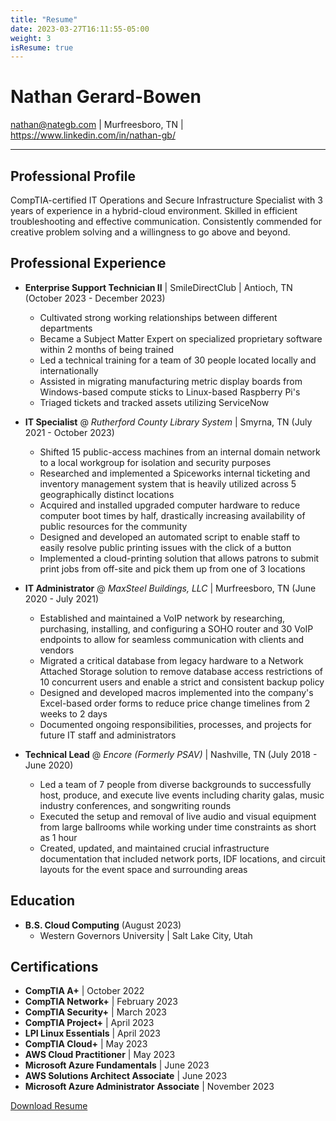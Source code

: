 ```yaml
---
title: "Resume"
date: 2023-03-27T16:11:55-05:00
weight: 3
isResume: true
---
```

# Nathan Gerard-Bowen
nathan@nategb.com | Murfreesboro, TN | https://www.linkedin.com/in/nathan-gb/

---
## Professional Profile

CompTIA-certified IT Operations and Secure Infrastructure Specialist with 3 years of experience in a hybrid-cloud environment.  Skilled in efficient troubleshooting and effective communication.  Consistently commended for creative problem solving and a willingness to go above and beyond.

## Professional Experience
- **Enterprise Support Technician II** | SmileDirectClub | Antioch, TN (October 2023 - December 2023)
	- Cultivated strong working relationships between different departments  
	- Became a Subject Matter Expert on specialized proprietary software within 2 months of being trained  
	- Led a technical training for a team of 30 people located locally and internationally  
	- Assisted in migrating manufacturing metric display boards from Windows-based compute sticks to Linux-based Raspberry Pi's
	- Triaged tickets and tracked assets utilizing ServiceNow

- **IT Specialist** @ *Rutherford County Library System* | Smyrna, TN (July 2021 - October 2023)
	- Shifted 15 public-access machines from an internal domain network to a local workgroup for isolation and security purposes
	- Researched and implemented a Spiceworks internal ticketing and inventory management system that is heavily utilized across 5 geographically distinct locations
	- Acquired and installed upgraded computer hardware to reduce computer boot times by half, drastically increasing availability of public resources for the community
	- Designed and developed an automated script to enable staff to easily resolve public printing issues with the click of a button
	- Implemented a cloud-printing solution that allows patrons to submit print jobs from off-site and pick them up from one of 3 locations

- **IT Administrator** @ *MaxSteel Buildings, LLC* | Murfreesboro, TN (June 2020 - July 2021)
	- Established and maintained a VoIP network by researching, purchasing, installing, and configuring a SOHO router and 30 VoIP endpoints to allow for seamless communication with clients and vendors
	- Migrated a critical database from legacy hardware to a Network Attached Storage solution to remove database access restrictions of 10 concurrent users and enable a strict and consistent backup policy
	- Designed and developed macros implemented into the company's Excel-based order forms to reduce price change timelines from 2 weeks to 2 days
	- Documented ongoing responsibilities, processes, and projects for future IT staff and administrators

- **Technical Lead** @ *Encore (Formerly PSAV)* | Nashville, TN (July 2018 - June 2020)
	- Led a team of 7 people from diverse backgrounds to successfully host, produce, and execute live events including charity galas, music industry conferences, and songwriting rounds
	- Executed the setup and removal of live audio and visual equipment from large ballrooms while working under time constraints as short as 1 hour
	- Created, updated, and maintained crucial infrastructure documentation that included network ports, IDF locations, and circuit layouts for the event space and surrounding areas

## Education
- **B.S. Cloud Computing** (August 2023)
	- Western Governors University | Salt Lake City, Utah

## Certifications
- **CompTIA A+** | October 2022 
- **CompTIA Network+** | February 2023
- **CompTIA Security+** | March 2023
- **CompTIA Project+** | April 2023
- **LPI Linux Essentials** | April 2023
- **CompTIA Cloud+** | May 2023
- **AWS Cloud Practitioner** | May 2023
- **Microsoft Azure Fundamentals** | June 2023
- **AWS Solutions Architect Associate** | June 2023
- **Microsoft Azure Administrator Associate** | November 2023

[Download Resume](./images/NateGB%20Resume.pdf)

